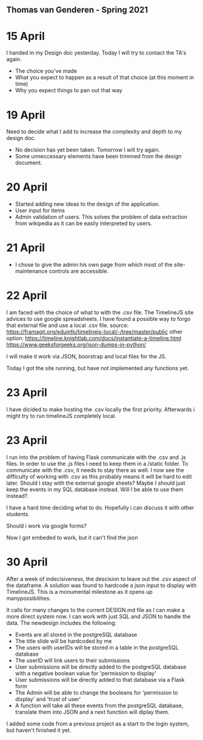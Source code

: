 ## Thomas van Genderen - Spring 2021

# 15 April 
I handed in my Design doc yesterday. 
Today I will try to contact the TA's again.

- The choice you’ve made
- What you expect to happen as a result of that choice (at this moment in time)
- Why you expect things to pan out that way

# 19 April

Need to decide what I add to increase the complexity and depth to my design doc.
- No decision has yet been taken. Tomorrow I will try again.
- Some unneccessary elements have been trimmed from the design document.

# 20 April

- Started adding new ideas to the design of the application.
-   User input for items
-   Admin validation of users.
This solves the problem of data extraction from wikipedia as it can be easily interpreted by users.

# 21 April
- I chose to give the admin his own page from which most of the site-maintenance controls are accessible.

# 22 April
I am faced with the choice of what to with the .csv file. The TimelineJS site advices to use google spreadsheets. I have found a possible way to forgo that external file and use a local .csv file. source: https://framagit.org/eduinfo/timelinejs-local/-/tree/master/public
other option:
https://timeline.knightlab.com/docs/instantiate-a-timeline.html
https://www.geeksforgeeks.org/json-dumps-in-python/

I will make it work via JSON, boorstrap and local files for the JS.

Today I got the site running, but have not implemented any functions yet.

# 23 April
I have dicided to make hosting the .csv locally the first priority. Afterwards i might try to run timelineJS completely local. 

# 23 April
I run into the problem of having Flask communicate with the .csv and .js files.
In order to use the .js files I need to keep them in a /static folder. To communicate with the .csv, it needs to stay there as well. I now see the difficulty of working with .csv as this probably means it will be hard to edit later. Should I stay with the external google sheets?
Maybe I should just keep the events in my SQL database instead. Will I be able to use them instead?. 

I have a hard time deciding what to do. Hopefully i can discuss it with other students.

Should i work via google forms?

Now I got embeded to work, but it can't find the json

# 30 April
After a week of indecisiveness, the descision to leave out the .csv aspect of the dataframe. A solution was found to hardcode a json input to display with TimelineJS.
This is a monumental milestone as it opens up manypossibilities. 

It calls for many changes to the current DESIGN.md file as I can make a more direct system now. I can work with just SQL and JSON to handle the data. The newdesign includes the following:
- Events are all stored in the postgreSQL database
- The title slide will be hardcoded by me
- The users with userIDs will be stored in a table in the postgreSQL database
- The userID will link users to their submissions
- User submissions will be directly added to the postgreSQL database with a negative boolean value for 'permission to display'
- User submissions will be directly added to that database via a Flask form
- The Admin will be able to change the booleans for 'permission to display' and 'trust of user'
- A function will take all these events from the postgreSQL database, translate them into JSON and a next function will diplay them.

I added some code from a previous project as a start to the login system, but haven't finished it yet.